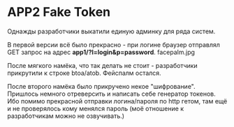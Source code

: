﻿# APP2 Fake Token

Однажды разработчики выкатили единую админку для ряда систем.

В первой версии всё было прекрасно - при логине браузер отправлял GET запрос на адрес **app1/?l=login&p=password**. facepalm.jpg

После мягкого намёка, что так делать не стоит - разработчики прикрутили к строке btoa/atob. Фейспалм остался.

После второго намёка было прикручено некое "шифрование". Пришлось немного отреверсить и написать себе генератор токенов. Ибо помимо прекрасной отправки логина/пароля по http гетом, там ещё и не проверялось кому менялся пароль (моё отношение к разработчикам можно не озвучивать.)

